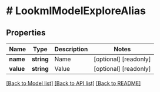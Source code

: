 # # LookmlModelExploreAlias

## Properties

Name | Type | Description | Notes
------------ | ------------- | ------------- | -------------
**name** | **string** | Name | [optional] [readonly]
**value** | **string** | Value | [optional] [readonly]

[[Back to Model list]](../../README.md#models) [[Back to API list]](../../README.md#endpoints) [[Back to README]](../../README.md)
